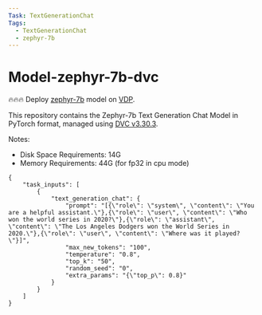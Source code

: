```yaml
---
Task: TextGenerationChat
Tags:
  - TextGenerationChat
  - zephyr-7b
---
```


# Model-zephyr-7b-dvc

🔥🔥🔥 Deploy [zephyr-7b](https://huggingface.co/HuggingFaceH4/zephyr-7b-alpha) model on [VDP](https://github.com/instill-ai/vdp).

This repository contains the Zephyr-7b Text Generation Chat Model in PyTorch format, managed using [DVC v3.30.3](https://dvc.org/).

Notes:

- Disk Space Requirements: 14G
- Memory Requirements: 44G (for fp32 in cpu mode)

```
{
    "task_inputs": [
        {
            "text_generation_chat": {
                "prompt": "[{\"role\": \"system\", \"content\": \"You are a helpful assistant.\"},{\"role\": \"user\", \"content\": \"Who won the world series in 2020?\"},{\"role\": \"assistant\", \"content\": \"The Los Angeles Dodgers won the World Series in 2020.\"},{\"role\": \"user\", \"content\": \"Where was it played?\"}]",
                "max_new_tokens": "100",
                "temperature": "0.8",
                "top_k": "50",
                "random_seed": "0",
                "extra_params": "{\"top_p\": 0.8}"
            }
        }
    ]
}
```
